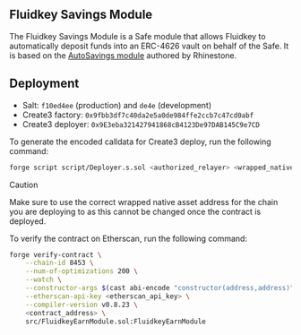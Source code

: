 ## Fluidkey Savings Module

The Fluidkey Savings Module is a Safe module that allows Fluidkey to automatically deposit funds into an ERC-4626 vault on behalf of the Safe. It is based on the [AutoSavings module](https://github.com/rhinestonewtf/core-modules/blob/main/src/AutoSavings/AutoSavings.sol) authored by Rhinestone.

## Deployment

* Salt: `f10ed4ee` (production) and `de4e` (development)
* Create3 factory: `0x9fbb3df7c40da2e5a0de984ffe2ccb7c47cd0abf`
* Create3 deployer: `0x9E3eba321427941868cB4123De97DAB145C9e7CD`

To generate the encoded calldata for Create3 deploy, run the following command:
```bash
forge script script/Deployer.s.sol <authorized_relayer> <wrapped_native_address> <salt> --sig 'run(address,address,bytes)'
```

> [!CAUTION]
> Make sure to use the correct wrapped native asset address for the chain you are deploying to as this cannot be changed once the contract is deployed.

To verify the contract on Etherscan, run the following command:
```bash
forge verify-contract \
    --chain-id 8453 \
    --num-of-optimizations 200 \
    --watch \
    --constructor-args $(cast abi-encode "constructor(address,address)" <authorized_relayer> <wrapped_native_address>) \
    --etherscan-api-key <etherscan_api_key> \
    --compiler-version v0.8.23 \
    <contract_address> \
    src/FluidkeyEarnModule.sol:FluidkeyEarnModule
```
